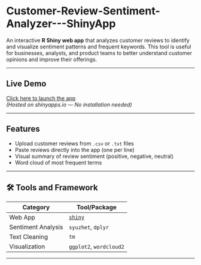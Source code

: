 # Customer-Review-Sentiment-Analyzer---ShinyApp

An interactive **R Shiny web app** that analyzes customer reviews to identify and visualize sentiment patterns and frequent keywords. This tool is useful for businesses, analysts, and product teams to better understand customer opinions and improve their offerings.

---

##  Live Demo

 [Click here to launch the app](https://yourusername.shinyapps.io/your-app-name)  
*(Hosted on shinyapps.io — No installation needed)*

---

##  Features

-  Upload customer reviews from `.csv` or `.txt` files
-  Paste reviews directly into the app (one per line)
-  Visual summary of review sentiment (positive, negative, neutral)
-  Word cloud of most frequent terms

---


## 🛠 Tools and Framework

| Category        | Tool/Package          |
|-----------------|------------------------|
| Web App         | [`shiny`](https://shiny.posit.co/) |
| Sentiment Analysis | `syuzhet`, `dplyr`         |
| Text Cleaning   | `tm`                    |
| Visualization   | `ggplot2`, `wordcloud2` |

---

